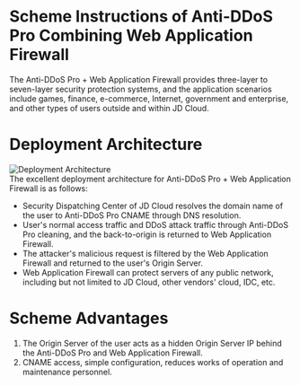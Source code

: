 # Scheme Instructions of Anti-DDoS Pro Combining Web Application Firewall

The Anti-DDoS Pro + Web Application Firewall provides three-layer to seven-layer security protection systems, and the application scenarios include games, finance, e-commerce, Internet, government and enterprise, and other types of users outside and within JD Cloud.

# Deployment Architecture
![Deployment Architecture](https://github.com/jdcloudcom/cn/blob/edit/image/%20Anti-DDoSPro/Best-Practice02.png)<Br/>
The excellent deployment architecture for Anti-DDoS Pro + Web Application Firewall is as follows:
- Security Dispatching Center of JD Cloud resolves the domain name of the user to Anti-DDoS Pro CNAME through DNS resolution.
- User's normal access traffic and DDoS attack traffic through Anti-DDoS Pro cleaning, and the back-to-origin is returned to Web Application Firewall.
- The attacker's malicious request is filtered by the Web Application Firewall and returned to the user's Origin Server.
- Web Application Firewall can protect servers of any public network, including but not limited to JD Cloud, other vendors' cloud, IDC, etc.

# Scheme Advantages
1. The Origin Server of the user acts as a hidden Origin Server IP behind the Anti-DDoS Pro and Web Application Firewall.
2. CNAME access, simple configuration, reduces works of operation and maintenance personnel.
